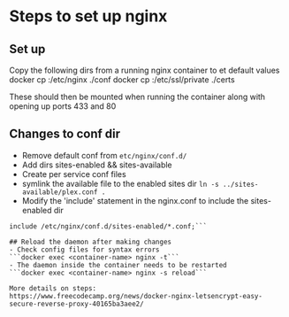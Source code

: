 # Steps to set up nginx

## Set up

Copy the following dirs from a running nginx container to et default values
docker cp <container>:/etc/nginx ./conf
docker cp <container>:/etc/ssl/private ./certs

These should then be mounted when running the container along with opening up ports 433 and 80

## Changes to conf dir
- Remove default conf from
```etc/nginx/conf.d/```
- Add dirs sites-enabled && sites-available
- Create per service conf files
- symlink the available file to the enabled sites dir
```ln -s ../sites-available/plex.conf .```
- Modify the 'include' statement in the nginx.conf to include the sites-enabled dir
```etc/nginx/
include /etc/nginx/conf.d/sites-enabled/*.conf;```

## Reload the daemon after making changes
- Check config files for syntax errors
```docker exec <container-name> nginx -t```
- The daemon inside the container needs to be restarted
```docker exec <container-name> nginx -s reload```

More details on steps:
https://www.freecodecamp.org/news/docker-nginx-letsencrypt-easy-secure-reverse-proxy-40165ba3aee2/
